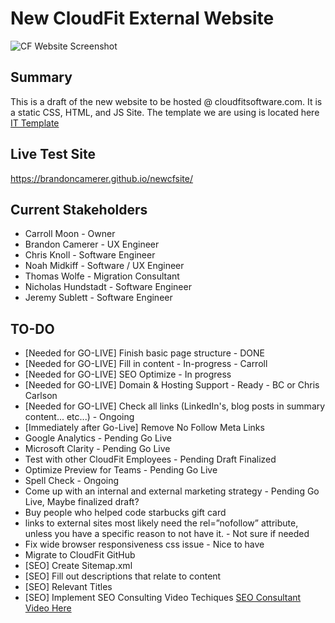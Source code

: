 # New CloudFit External Website

![CF Website Screenshot](https://i.imgur.com/nKW2Q89.png)

## Summary

This is a draft of the new website to be hosted @ cloudfitsoftware.com. It is a static CSS, HTML, and JS Site. The template we are using is located here [IT Template](https://www.okler.net/previews/porto/9.9.0/index.html)

## Live Test Site
https://brandoncamerer.github.io/newcfsite/

## Current Stakeholders

- Carroll Moon - Owner
- Brandon Camerer - UX Engineer
- Chris Knoll - Software Engineer
- Noah Midkiff - Software / UX Engineer
- Thomas Wolfe - Migration Consultant
- Nicholas Hundstadt - Software Engineer
- Jeremy Sublett - Software Engineer

## TO-DO
- [Needed for GO-LIVE] Finish basic page structure - DONE
- [Needed for GO-LIVE] Fill in content - In-progress - Carroll
- [Needed for GO-LIVE] SEO Optimize - In progress
- [Needed for GO-LIVE] Domain & Hosting Support - Ready - BC or Chris Carlson
- [Needed for GO-LIVE] Check all links (LinkedIn's, blog posts in summary content... etc...) - Ongoing
- [Immediately after Go-Live] Remove No Follow Meta Links
- Google Analytics - Pending Go Live
- Microsoft Clarity - Pending Go Live
- Test with other CloudFit Employees - Pending Draft Finalized
- Optimize Preview for Teams - Pending Go Live
- Spell Check - Ongoing
- Come up with an internal and external marketing strategy - Pending Go Live, Maybe finalized draft?
- Buy people who helped code starbucks gift card
- links to external sites most likely need the rel=”nofollow” attribute, unless you have a specific reason to not have it. - Not sure if needed
- Fix wide browser responsiveness css issue - Nice to have
- Migrate to CloudFit GitHub
- [SEO] Create Sitemap.xml
- [SEO] Fill out descriptions that relate to content
- [SEO] Relevant Titles
- [SEO] Implement SEO Consulting Video Techiques [SEO Consultant Video Here](https://cloudfitsoftware-my.sharepoint.com/personal/brandoncamerer_cloudfitsoftware_com/_layouts/15/stream.aspx?id=%2Fpersonal%2Fbrandoncamerer%5Fcloudfitsoftware%5Fcom%2FDocuments%2FSEO%20Lookover%20for%20new%20website%2D20221130%5F110441%2DMeeting%20Recording%2Emp4&referrer=Teams%2ETEAMS%2DWEB&referrerScenario=p2p%5Fns%2Dbim&ga=1)

